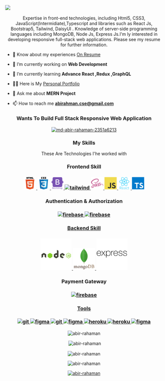 
![](https://scontent.fdac135-1.fna.fbcdn.net/v/t39.30808-6/298205995_3230866950459941_4438324603666746591_n.jpg?stp=dst-jpg_p526x296&_nc_cat=106&ccb=1-7&_nc_sid=730e14&_nc_eui2=AeFTjXJGT891UGKPaQh-bmTqsrXNwjr-sHyytc3COv6wfFzrqsVAbe3ehO0ou74r3mdNrtCFxGY2NZu4L_cpsJ_e&_nc_ohc=ax3v5Z0mftkAX_pvttf&tn=TlZObhcVzeoAVq7g&_nc_ht=scontent.fdac135-1.fna&oh=00_AT_nd6-EE_5ZosDzk_mJvzGNUdjQiIB15DSRigNjR7ePXA&oe=63247EF4)

<p align="center">Expertise in front-end technologies, including Html5, CSS3, JavaScript(Intermidiate),Typescript and libraries such as React Js, Bootstrap5, Tailwind, DaisyUI . Knowledge of server-side programming languages including MongoDB, Node Js, Express Js.I'm ly interested in developing responsive full-stack web applications. Please see my resume for further information.</p>


 - 📄 Know about my experiences [On Resume](https://drive.google.com/file/d/1vJ02FCgJpRuVQ79BOP2nEgn_LlgLGngR/view?usp=sharing)


- 🔭 I’m currently working on **Web Development**

- 🌱 I’m currently learning **Advance React ,Redux ,GraphQL**

- 👨‍💻 Here is My [ Personal Portfolio](https://abircse.netlify.app/)

- 💬 Ask me about **MERN Project**

- 📫 How to reach me **abirahman.cse@gmail.com**


<h3 align="center"> Wants To Build Full Stack Responsive Web Application   </h3>
<p align="center">
<a href="https://linkedin.com/in/md-abir-rahaman-2351a6213" target="blank"><img align="center" src="https://raw.githubusercontent.com/rahuldkjain/github-profile-readme-generator/master/src/images/icons/Social/linked-in-alt.svg" alt="md-abir-rahaman-2351a6213" height="30" width="40" /></a>

</p>

<h3 align="center">My Skills </h3>
<p align="center"> These Are Technologies I'he worked with</p>

<h3 align="center">Frontend Skill </h3>
<h3 align="center"> <a href="https://www.w3.org/html/" target="_blank" rel="noreferrer"> <img src="https://raw.githubusercontent.com/devicons/devicon/master/icons/html5/html5-original-wordmark.svg" alt="html5" width="40" height="40"/> </a>  </a> <a href="https://www.w3schools.com/css/" target="_blank" rel="noreferrer"> <img src="https://raw.githubusercontent.com/devicons/devicon/master/icons/css3/css3-original-wordmark.svg" alt="css3" width="40" height="40"/> </a>  <a href="https://getbootstrap.com" target="_blank" rel="noreferrer"> <img src="https://raw.githubusercontent.com/devicons/devicon/master/icons/bootstrap/bootstrap-plain-wordmark.svg" alt="bootstrap" width="40" height="40"/>  <a href="https://tailwindcss.com/" target="_blank" rel="noreferrer"> <img src="https://www.vectorlogo.zone/logos/tailwindcss/tailwindcss-icon.svg" alt="tailwind" width="40" height="40"/> </a> <a href="https://sass-lang.com" target="_blank" rel="noreferrer"> <img src="https://raw.githubusercontent.com/devicons/devicon/master/icons/sass/sass-original.svg" alt="sass" width="40" height="40"/> </a>  <a href="https://developer.mozilla.org/en-US/docs/Web/JavaScript" target="_blank" rel="noreferrer"> <img src="https://raw.githubusercontent.com/devicons/devicon/master/icons/javascript/javascript-original.svg" alt="javascript" width="40" height="40"/> </a> <a href="https://reactjs.org/" target="_blank" rel="noreferrer"> <img src="https://raw.githubusercontent.com/devicons/devicon/master/icons/react/react-original-wordmark.svg" alt="react" width="40" height="40"/> <a href="https://www.typescriptlang.org/" target="_blank" rel="noreferrer"> <img src="https://raw.githubusercontent.com/devicons/devicon/master/icons/typescript/typescript-original.svg" alt="typescript" width="40" height="40"/> </a> </h3>
  
<h3 align="center"> Authentication & Authorization  </h3>
<h3 align="center"> <a href="https://firebase.google.com/" target="_blank" rel="noreferrer"> <img src="https://www.vectorlogo.zone/logos/firebase/firebase-icon.svg" alt="firebase" width="40" height="40"/> <a href="https://firebase.google.com/" target="_blank" rel="noreferrer"> <img src="https://www.vectorlogo.zone/logos/json/json-ar21.svg" alt="firebase" width="60" height="60"/> </h3>
  
  <h3 align="center"> Backend Skill  </h3>
<h3 align="center"> <a href="https://nodejs.org" target="_blank" rel="noreferrer"> <img src="https://raw.githubusercontent.com/devicons/devicon/master/icons/nodejs/nodejs-original-wordmark.svg" alt="nodejs" width="100" height="100"/> </a>  <a href="https://www.mongodb.com/" target="_blank" rel="noreferrer"> <img src="https://raw.githubusercontent.com/devicons/devicon/master/icons/mongodb/mongodb-original-wordmark.svg" alt="mongodb" width="70" height="70"/> </a>  <a href="https://expressjs.com" target="_blank" rel="noreferrer"> <img src="https://raw.githubusercontent.com/devicons/devicon/master/icons/express/express-original-wordmark.svg" alt="express" width="100" height="100"/> </a>  </h3>
 
 <h3 align="center"> Payment Gateway </h3>
<h3 align="center"> <a href="https://firebase.google.com/" target="_blank" rel="noreferrer"> <img src="https://www.vectorlogo.zone/logos/stripe/stripe-ar21.svg" alt="firebase" width="100" height="60"/> </h3>
  
<h3 align="center"> Tools  </h3>
<h3 align="center">  </a> <a href="https://git-scm.com/" target="_blank" rel="noreferrer"> <img src="https://www.vectorlogo.zone/logos/visualstudio_code/visualstudio_code-icon.svg" alt="git" width="40" height="40"/></a><a href="https://www.figma.com/" target="_blank" rel="noreferrer"> <img src="https://www.vectorlogo.zone/logos/bracketsio/bracketsio-icon.svg" alt="figma" width="60" height="40"/> </a> <a href="https://git-scm.com/" target="_blank" rel="noreferrer"> <img src="https://www.vectorlogo.zone/logos/git-scm/git-scm-icon.svg" alt="git" width="40" height="40"/>  <a href="https://www.figma.com/" target="_blank" rel="noreferrer"> <img src="https://www.vectorlogo.zone/logos/figma/figma-icon.svg" alt="figma" width="40" height="40"/>  <a href="https://heroku.com" target="_blank" rel="noreferrer"> <img src="https://www.vectorlogo.zone/logos/heroku/heroku-icon.svg" alt="heroku" width="40" height="40"/> </a> <a href="https://heroku.com" target="_blank" rel="noreferrer"> <img src="https://www.vectorlogo.zone/logos/netlify/netlify-icon.svg" alt="heroku" width="40" height="40"/> <a href="https://www.figma.com/" target="_blank" rel="noreferrer"> <img src="https://www.vectorlogo.zone/logos/canva/canva-ar21.svg" alt="figma" width="70" height="40"/></a>
   </h3>


  


<p align="center" ><img align="center" src="https://github-readme-stats.vercel.app/api/top-langs?username=abir-rahaman&show_icons=true&locale=en&layout=compact" alt="abir-rahaman" /></p>

<p align="center" >&nbsp;<img align="center" src="https://github-readme-stats.vercel.app/api?username=abir-rahaman&show_icons=true&locale=en" alt="abir-rahaman" /></p>

<p align="center" ><img align="center" src="https://github-readme-streak-stats.herokuapp.com/?user=abir-rahaman&" alt="abir-rahaman" /></p>

<p align="center"> <img src="https://komarev.com/ghpvc/?username=abir-rahaman&label=Profile%20views&color=0e75b6&style=flat" alt="abir-rahaman" /> </p>
<p align="center"> <a href="https://github.com/ryo-ma/github-profile-trophy"><img src="https://github-profile-trophy.vercel.app/?username=abir-rahaman" alt="abir-rahaman" /></a> </p>
